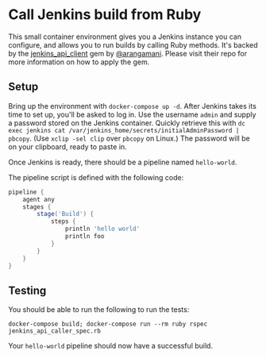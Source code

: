# Call Jenkins build from Ruby

This small container environment gives you a Jenkins instance you can configure, and allows you to run builds by calling Ruby methods. It's backed by the [jenkins_api_client](https://github.com/arangamani/jenkins_api_client) gem by [@arangamani](https://github.com/arangamani). Please visit their repo for more information on how to apply the gem.

## Setup

Bring up the environment with `docker-compose up -d`. After Jenkins takes its time to set up, you'll be asked to log in. Use the username `admin` and supply a password stored on the Jenkins container. Quickly retrieve this with `dc exec jenkins cat /var/jenkins_home/secrets/initialAdminPassword | pbcopy`. (Use `xclip -sel clip` over `pbcopy` on Linux.) The password will be on your clipboard, ready to paste in.

Once Jenkins is ready, there should be a pipeline named `hello-world`.

The pipeline script is defined with the following code:

```groovy
pipeline { 
    agent any 
    stages {
        stage('Build') { 
            steps { 
                println 'hello world'
                println foo
            }
        }
    }
}
```

## Testing

You should be able to run the following to run the tests:

```
docker-compose build; docker-compose run --rm ruby rspec jenkins_api_caller_spec.rb
```

Your `hello-world` pipeline should now have a successful build.
